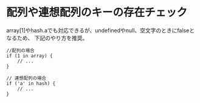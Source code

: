 # 配列や連想配列のキーの存在チェック
array[1]やhash.aでも対応できるが、undefinedやnull、空文字のときにfalseとなるため、
下記のやり方を推奨。

```
//配列の場合
if (1 in array) {
    // ...
}

// 連想配列の場合
if ('a' in hash) {
    // ...
}
```